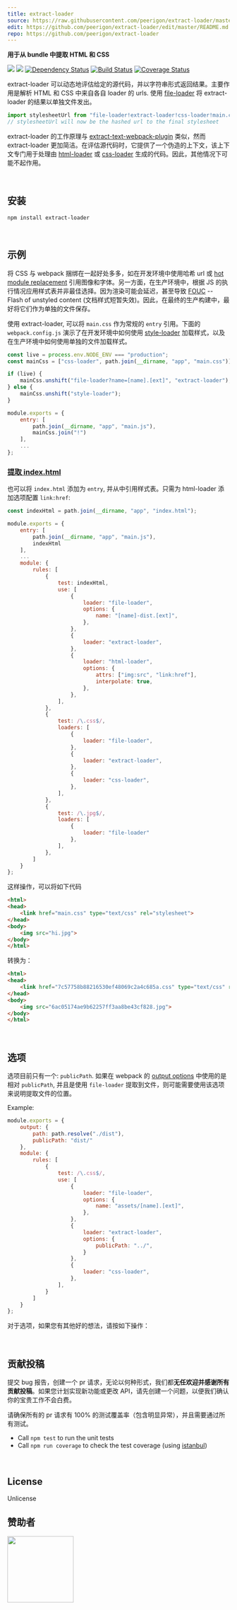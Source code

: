 ```yaml
---
title: extract-loader
source: https://raw.githubusercontent.com/peerigon/extract-loader/master/README.md
edit: https://github.com/peerigon/extract-loader/edit/master/README.md
repo: https://github.com/peerigon/extract-loader
---
```

**用于从 bundle 中提取 HTML 和 CSS**

[![](https://img.shields.io/npm/v/extract-loader.svg)](https://www.npmjs.com/package/extract-loader)
[![](https://img.shields.io/npm/dm/extract-loader.svg)](https://www.npmjs.com/package/extract-loader)
[![Dependency Status](https://david-dm.org/peerigon/extract-loader.svg)](https://david-dm.org/peerigon/extract-loader)
[![Build Status](https://travis-ci.org/peerigon/extract-loader.svg?branch=master)](https://travis-ci.org/peerigon/extract-loader)
[![Coverage Status](https://img.shields.io/coveralls/peerigon/extract-loader.svg)](https://coveralls.io/r/peerigon/extract-loader?branch=master)

extract-loader 可以动态地评估给定的源代码，并以字符串形式返回结果。主要作用是解析 HTML 和 CSS 中来自各自 loader 的 urls.  使用 [file-loader](/loaders/file-loader/) 将 extract-loader 的结果以单独文件发出。
```javascript
import stylesheetUrl from "file-loader!extract-loader!css-loader!main.css";
// stylesheetUrl will now be the hashed url to the final stylesheet
```
extract-loader 的工作原理与 [extract-text-webpack-plugin](/plugins/extract-text-webpack-plugin/) 类似，然而 extract-loader 更加简洁。在评估源代码时，它提供了一个伪造的上下文，该上下文专门用于处理由 [html-loader](/loaders/html-loader/) 或 [css-loader](/loaders/css-loader/) 生成的代码。因此，其他情况下可能不起作用。

<br>

安装
------------------------------------------------------------------------

`npm install extract-loader`

<br>

示例
------------------------------------------------------------------------


将 CSS 与 webpack 捆绑在一起好处多多，如在开发环境中使用哈希 url 或 [hot module replacement](http://webpack.github.io/docs/hot-module-replacement-with-webpack.html) 引用图像和字体。另一方面，在生产环境中，根据 JS 的执行情况应用样式表并非最佳选择。因为渲染可能会延迟，甚至导致 [FOUC](https://en.wikipedia.org/wiki/Flash_of_unstyled_content) -- Flash of unstyled content (文档样式短暂失效)。因此，在最终的生产构建中，最好将它们作为单独的文件保存。

使用 extract-loader,  可以将 `main.css` 作为常规的 `entry` 引用。下面的 `webpack.config.js` 演示了在开发环境中如何使用 [style-loader](/loaders/style-loader/) 加载样式，以及在生产环境中如何使用单独的文件加载样式。

```javascript
const live = process.env.NODE_ENV === "production";
const mainCss = ["css-loader", path.join(__dirname, "app", "main.css")];

if (live) {
    mainCss.unshift("file-loader?name=[name].[ext]", "extract-loader");
} else {
    mainCss.unshift("style-loader");
}

module.exports = {
    entry: [
        path.join(__dirname, "app", "main.js"),
        mainCss.join("!")
    ],
    ...
};
```

### [提取 index.html](https://github.com/peerigon/extract-loader/tree/master/examples/index-html)

也可以将 `index.html` 添加为 `entry`,  并从中引用样式表。只需为 html-loader 添加选项配置 `link:href`:

```javascript
const indexHtml = path.join(__dirname, "app", "index.html");

module.exports = {
    entry: [
        path.join(__dirname, "app", "main.js"),
        indexHtml
    ],
    ...
    module: {
        rules: [
            {
                test: indexHtml,
                use: [
                    {
                        loader: "file-loader",
                        options: {
                            name: "[name]-dist.[ext]",
                        },
                    },
                    {
                        loader: "extract-loader",
                    },
                    {
                        loader: "html-loader",
                        options: {
                            attrs: ["img:src", "link:href"],
                            interpolate: true,
                        },
                    },
                ],
            },
            {
                test: /\.css$/,
                loaders: [
                    {
                        loader: "file-loader",
                    },
                    {
                        loader: "extract-loader",
                    },
                    {
                        loader: "css-loader",
                    },
                ],
            },
            {
                test: /\.jpg$/,
                loaders: [
                    {
                        loader: "file-loader"
                    },
                ],
            },
        ]
    }
};
```

这样操作，可以将如下代码

```html
<html>
<head>
    <link href="main.css" type="text/css" rel="stylesheet">
</head>
<body>
    <img src="hi.jpg">
</body>
</html>
```

转换为：

```html
<html>
<head>
    <link href="7c57758b88216530ef48069c2a4c685a.css" type="text/css" rel="stylesheet">
</head>
<body>
    <img src="6ac05174ae9b62257ff3aa8be43cf828.jpg">
</body>
</html>
```

<br>

选项
------------------------------------------------------------------------
选项目前只有一个: `publicPath`.  如果在 webpack 的 [output options](http://webpack.github.io/docs/configuration.html#output-publicpath) 中使用的是相对 `publicPath`,  并且是使用 `file-loader` 提取到文件，则可能需要使用该选项来说明提取文件的位置。

Example:

```js
module.exports = {
    output: {
        path: path.resolve("./dist"),
        publicPath: "dist/"
    },
    module: {
        rules: [
            {
                test: /\.css$/,
                use: [
                    {
                        loader: "file-loader",
                        options: {
                            name: "assets/[name].[ext]",
                        },
                    },
                    {
                        loader: "extract-loader",
                        options: {
                            publicPath: "../",
                        }
                    },
                    {
                        loader: "css-loader",
                    },
                ],
            }
        ]
    }
};
```

对于选项，如果您有其他好的想法，请按如下操作：

<br>

贡献投稿
------------------------------------------------------------------------

提交 bug 报告，创建一个 pr 请求，无论以何种形式，我们都**无任欢迎并感谢所有贡献投稿**。如果您计划实现新功能或更改 API，请先创建一个问题，以便我们确认你的宝贵工作不会白费。

请确保所有的 pr 请求有 100% 的测试覆盖率（包含明显异常），并且需要通过所有测试。

- Call `npm test` to run the unit tests
- Call `npm run coverage` to check the test coverage (using [istanbul](https://github.com/gotwarlost/istanbul))

<br>

License
------------------------------------------------------------------------

Unlicense

赞助者
------------------------------------------------------------------------

[<img src="https://assets.peerigon.com/peerigon/logo/peerigon-logo-flat-spinat.png" width="150" />](https://peerigon.com)
